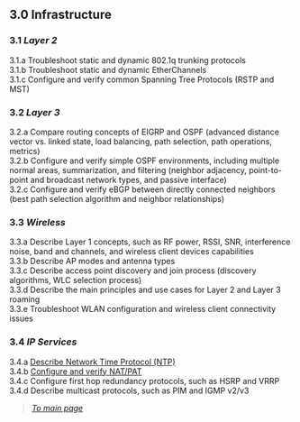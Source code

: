 ## 3.0 Infrastructure  


### 3.1 *Layer 2*  
3.1.a Troubleshoot static and dynamic 802.1q trunking protocols  
3.1.b Troubleshoot static and dynamic EtherChannels  
3.1.c Configure and verify common Spanning Tree Protocols (RSTP and MST)  


### 3.2 *Layer 3*  
3.2.a Compare routing concepts of EIGRP and OSPF (advanced distance vector vs. linked state, load balancing, path selection, path operations, metrics)  
3.2.b Configure and verify simple OSPF environments, including multiple normal areas, summarization, and filtering (neighbor adjacency, point-to-point and broadcast network types, and passive interface)  
3.2.c Configure and verify eBGP between directly connected neighbors (best path selection algorithm and neighbor relationships)  


### 3.3 *Wireless*  
3.3.a Describe Layer 1 concepts, such as RF power, RSSI, SNR, interference noise, band and channels, and wireless client devices capabilities  
3.3.b Describe AP modes and antenna types  
3.3.c Describe access point discovery and join process (discovery algorithms, WLC selection process)  
3.3.d Describe the main principles and use cases for Layer 2 and Layer 3 roaming  
3.3.e Troubleshoot WLAN configuration and wireless client connectivity issues  


### 3.4 *IP Services*  
3.4.a [Describe Network Time Protocol (NTP)](https://github.com/network-dluong/CCNP-ENCOR/blob/3.0-Infrastructure/3.4.a%20Describe%20Network%20Time%20Protocol%20(NTP).md)  
3.4.b [Configure and verify NAT/PAT](https://github.com/network-dluong/CCNP-ENCOR/blob/3.0-Infrastructure/3.4.b%20Configure%20and%20verify%20NAT-PAT.md)  
3.4.c Configure first hop redundancy protocols, such as HSRP and VRRP  
3.4.d Describe multicast protocols, such as PIM and IGMP v2/v3  


> [*To main page*](https://github.com/network-dluong/CCNP-ENCOR/tree/master)  
